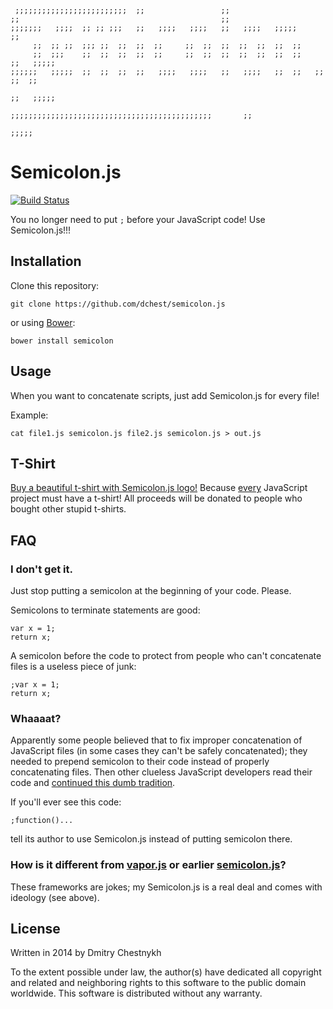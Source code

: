 ```
 ;;;;;;;;;;;;;;;;;;;;;;;;;  ;;                 ;;
;;                                             ;;
;;;;;;;   ;;;;  ;; ;; ;;;   ;;   ;;;;   ;;;;   ;;   ;;;;   ;;;;;            ;;
     ;;  ;; ;;  ;;; ;;  ;;  ;;  ;;     ;;  ;;  ;;  ;;  ;;  ;;  ;;
     ;;  ;;;    ;;  ;;  ;;  ;;  ;;     ;;  ;;  ;;  ;;  ;;  ;;  ;;         ;;   ;;;;;
;;;;;;   ;;;;;  ;;  ;;  ;;  ;;   ;;;;   ;;;;   ;;   ;;;;   ;;  ;;   ;;   ;;  ;;
                                                                        ;;   ;;;;;
                            ;;;;;;;;;;;;;;;;;;;;;;;;;;;;;;;;;;;;;;;;;;;;;       ;;
                                                                           ;;;;;
```

Semicolon.js
============

[![Build Status](https://travis-ci.org/dchest/semicolon-js.png)](https://travis-ci.org/dchest/semicolon-js)

You no longer need to put `;` before your JavaScript code! Use Semicolon.js!!!


Installation
------------

Clone this repository:

	git clone https://github.com/dchest/semicolon.js

or using [Bower](http://bower.io):

	bower install semicolon


Usage
-----

When you want to concatenate scripts, just add Semicolon.js for every file!

Example:

	cat file1.js semicolon.js file2.js semicolon.js > out.js



T-Shirt
--------

[Buy a beautiful t-shirt with Semicolon.js logo!](http://www.cafepress.com/semicolonjs.1224973466)
Because [every](https://twitter.com/search?q=gulpjs%20t-shirt&src=typd) JavaScript project must have a t-shirt!
All proceeds will be donated to people who bought other stupid t-shirts.


FAQ
---

### I don't get it.

Just stop putting a semicolon at the beginning of your code. Please.

Semicolons to terminate statements are good:

	var x = 1;
	return x;

A semicolon before the code to protect from people who can't concatenate files
is a useless piece of junk:

	;var x = 1;
	return x;

### Whaaaat?

Apparently some people believed that to fix improper concatenation of
JavaScript files (in some cases they can't be safely concatenated);
they needed to prepend semicolon to their code instead of properly
concatenating files. Then other clueless JavaScript developers read
their code and [continued this dumb tradition](https://en.wikipedia.org/wiki/Cargo_cult_programming).

If you'll ever see this code:

	;function()...

tell its author to use Semicolon.js instead of putting semicolon there.


### How is it different from [vapor.js](https://github.com/madrobby/vapor.js) or earlier [semicolon.js](https://github.com/madrobby/semicolon.js)?

These frameworks are jokes; my Semicolon.js is a real deal and comes with ideology (see above).


License
-------

Written in 2014 by Dmitry Chestnykh

To the extent possible under law, the author(s) have dedicated all copyright
and related and neighboring rights to this software to the public domain
worldwide. This software is distributed without any warranty.
